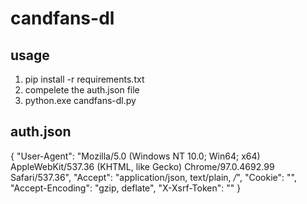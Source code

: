 # candfans-dl

## usage
1. pip install -r requirements.txt
2. compelete the auth.json file
3. python.exe candfans-dl.py

## auth.json
{
    "User-Agent": "Mozilla/5.0 (Windows NT 10.0; Win64; x64) AppleWebKit/537.36 (KHTML, like Gecko) Chrome/97.0.4692.99 Safari/537.36",
    "Accept": "application/json, text/plain, */*",
    "Cookie": "",
    "Accept-Encoding": "gzip, deflate",
    "X-Xsrf-Token": ""
}

